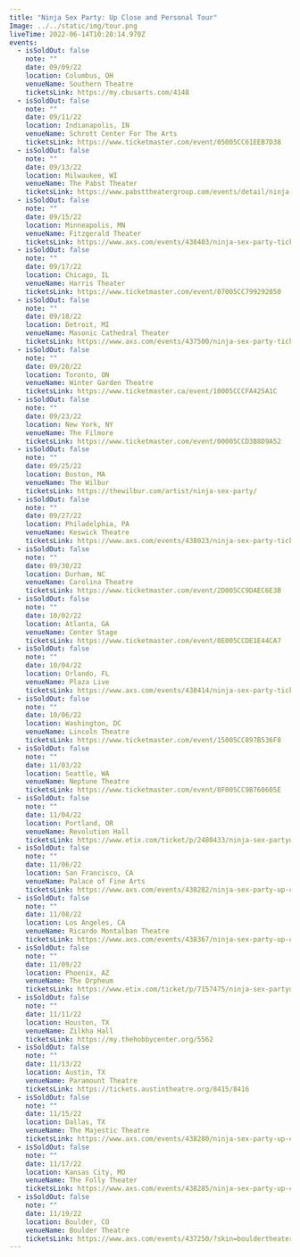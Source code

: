 ```yaml
---
title: "Ninja Sex Party: Up Close and Personal Tour"
Image: ../../static/img/tour.png
liveTime: 2022-06-14T10:20:14.970Z
events:
  - isSoldOut: false
    note: ""
    date: 09/09/22
    location: Columbus, OH
    venueName: Southern Theatre
    ticketsLink: https://my.cbusarts.com/4148
  - isSoldOut: false
    note: ""
    date: 09/11/22
    location: Indianapolis, IN
    venueName: Schrott Center For The Arts
    ticketsLink: https://www.ticketmaster.com/event/05005CC61EEB7D38
  - isSoldOut: false
    note: ""
    date: 09/13/22
    location: Milwaukee, WI
    venueName: The Pabst Theater
    ticketsLink: https://www.pabsttheatergroup.com/events/detail/ninja-sex-party-2022
  - isSoldOut: false
    note: ""
    date: 09/15/22
    location: Minneapolis, MN
    venueName: Fitzgerald Theater
    ticketsLink: https://www.axs.com/events/438403/ninja-sex-party-tickets?skin=fitzgeraldtheater
  - isSoldOut: false
    note: ""
    date: 09/17/22
    location: Chicago, IL
    venueName: Harris Theater
    ticketsLink: https://www.ticketmaster.com/event/07005CC799292050
  - isSoldOut: false
    note: ""
    date: 09/18/22
    location: Detroit, MI
    venueName: Masonic Cathedral Theater
    ticketsLink: https://www.axs.com/events/437500/ninja-sex-party-tickets
  - isSoldOut: false
    note: ""
    date: 09/20/22
    location: Toronto, ON
    venueName: Winter Garden Theatre
    ticketsLink: https://www.ticketmaster.ca/event/10005CCCFA425A1C
  - isSoldOut: false
    note: ""
    date: 09/23/22
    location: New York, NY
    venueName: The Filmore
    ticketsLink: https://www.ticketmaster.com/event/00005CCD3B8D9A52
  - isSoldOut: false
    note: ""
    date: 09/25/22
    location: Boston, MA
    venueName: The Wilbur
    ticketsLink: https://thewilbur.com/artist/ninja-sex-party/
  - isSoldOut: false
    note: ""
    date: 09/27/22
    location: Philadelphia, PA
    venueName: Keswick Theatre
    ticketsLink: https://www.axs.com/events/438023/ninja-sex-party-tickets
  - isSoldOut: false
    note: ""
    date: 09/30/22
    location: Durham, NC
    venueName: Carolina Theatre
    ticketsLink: https://www.ticketmaster.com/event/2D005CC9DAEC6E3B
  - isSoldOut: false
    note: ""
    date: 10/02/22
    location: Atlanta, GA
    venueName: Center Stage
    ticketsLink: https://www.ticketmaster.com/event/0E005CCDE1E44CA7
  - isSoldOut: false
    note: ""
    date: 10/04/22
    location: Orlando, FL
    venueName: Plaza Live
    ticketsLink: https://www.axs.com/events/438414/ninja-sex-party-tickets
  - isSoldOut: false
    note: ""
    date: 10/06/22
    location: Washington, DC
    venueName: Lincoln Theatre
    ticketsLink: https://www.ticketmaster.com/event/15005CC897B536F8
  - isSoldOut: false
    note: ""
    date: 11/03/22
    location: Seattle, WA
    venueName: Neptune Theatre
    ticketsLink: https://www.ticketmaster.com/event/0F005CC9B760605E
  - isSoldOut: false
    note: ""
    date: 11/04/22
    location: Portland, OR
    venueName: Revolution Hall
    ticketsLink: https://www.etix.com/ticket/p/2480433/ninja-sex-partyup-close-and-personal-portland-revolution-hall
  - isSoldOut: false
    note: ""
    date: 11/06/22
    location: San Francisco, CA
    venueName: Palace of Fine Arts
    ticketsLink: https://www.axs.com/events/438282/ninja-sex-party-up-close-and-personal-tour-tickets
  - isSoldOut: false
    note: ""
    date: 11/08/22
    location: Los Angeles, CA
    venueName: Ricardo Montalban Theatre
    ticketsLink: https://www.axs.com/events/438367/ninja-sex-party-up-close-and-personal-tour-tickets
  - isSoldOut: false
    note: ""
    date: 11/09/22
    location: Phoenix, AZ
    venueName: The Orpheum
    ticketsLink: https://www.etix.com/ticket/p/7157475/ninja-sex-partyup-close-and-personal-phoenix-orpheum-theatre-phoenix
  - isSoldOut: false
    note: ""
    date: 11/11/22
    location: Houston, TX
    venueName: Zilkha Hall
    ticketsLink: https://my.thehobbycenter.org/5562
  - isSoldOut: false
    note: ""
    date: 11/13/22
    location: Austin, TX
    venueName: Paramount Theatre
    ticketsLink: https://tickets.austintheatre.org/8415/8416
  - isSoldOut: false
    note: ""
    date: 11/15/22
    location: Dallas, TX
    venueName: The Majestic Theatre
    ticketsLink: https://www.axs.com/events/438280/ninja-sex-party-up-close-and-personal-tour-tickets
  - isSoldOut: false
    note: ""
    date: 11/17/22
    location: Kansas City, MO
    venueName: The Folly Theater
    ticketsLink: https://www.axs.com/events/438285/ninja-sex-party-up-close-and-personal-tour-tickets
  - isSoldOut: false
    note: ""
    date: 11/19/22
    location: Boulder, CO
    venueName: Boulder Theatre
    ticketsLink: https://www.axs.com/events/437250/?skin=bouldertheater
---
```

